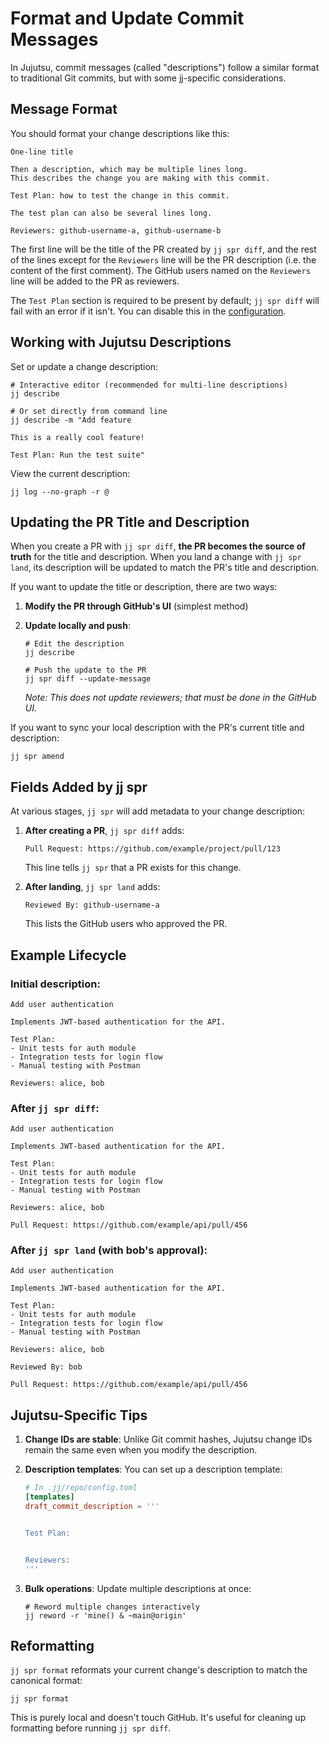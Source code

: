 # Format and Update Commit Messages

In Jujutsu, commit messages (called "descriptions") follow a similar format to traditional Git commits, but with some jj-specific considerations.

## Message Format

You should format your change descriptions like this:

```
One-line title

Then a description, which may be multiple lines long.
This describes the change you are making with this commit.

Test Plan: how to test the change in this commit.

The test plan can also be several lines long.

Reviewers: github-username-a, github-username-b
```

The first line will be the title of the PR created by `jj spr diff`, and the rest of the lines except for the `Reviewers` line will be the PR description (i.e. the content of the first comment). The GitHub users named on the `Reviewers` line will be added to the PR as reviewers.

The `Test Plan` section is required to be present by default; `jj spr diff` will fail with an error if it isn't. You can disable this in the [configuration](../reference/configuration.md).

## Working with Jujutsu Descriptions

Set or update a change description:
```shell
# Interactive editor (recommended for multi-line descriptions)
jj describe

# Or set directly from command line
jj describe -m "Add feature

This is a really cool feature!

Test Plan: Run the test suite"
```

View the current description:
```shell
jj log --no-graph -r @
```

## Updating the PR Title and Description

When you create a PR with `jj spr diff`, **the PR becomes the source of truth** for the title and description. When you land a change with `jj spr land`, its description will be updated to match the PR's title and description.

If you want to update the title or description, there are two ways:

1. **Modify the PR through GitHub's UI** (simplest method)

2. **Update locally and push**:
   ```shell
   # Edit the description
   jj describe
   
   # Push the update to the PR
   jj spr diff --update-message
   ```
   
   _Note: This does not update reviewers; that must be done in the GitHub UI._

If you want to sync your local description with the PR's current title and description:
```shell
jj spr amend
```

## Fields Added by jj spr

At various stages, `jj spr` will add metadata to your change description:

1. **After creating a PR**, `jj spr diff` adds:
   ```
   Pull Request: https://github.com/example/project/pull/123
   ```
   This line tells `jj spr` that a PR exists for this change.

2. **After landing**, `jj spr land` adds:
   ```
   Reviewed By: github-username-a
   ```
   This lists the GitHub users who approved the PR.

## Example Lifecycle

### Initial description:
```
Add user authentication

Implements JWT-based authentication for the API.

Test Plan:
- Unit tests for auth module
- Integration tests for login flow
- Manual testing with Postman

Reviewers: alice, bob
```

### After `jj spr diff`:
```
Add user authentication

Implements JWT-based authentication for the API.

Test Plan:
- Unit tests for auth module  
- Integration tests for login flow
- Manual testing with Postman

Reviewers: alice, bob

Pull Request: https://github.com/example/api/pull/456
```

### After `jj spr land` (with bob's approval):
```
Add user authentication

Implements JWT-based authentication for the API.

Test Plan:
- Unit tests for auth module
- Integration tests for login flow  
- Manual testing with Postman

Reviewers: alice, bob

Reviewed By: bob

Pull Request: https://github.com/example/api/pull/456
```

## Jujutsu-Specific Tips

1. **Change IDs are stable**: Unlike Git commit hashes, Jujutsu change IDs remain the same even when you modify the description.

2. **Description templates**: You can set up a description template:
   ```toml
   # In .jj/repo/config.toml
   [templates]
   draft_commit_description = '''
   

   Test Plan:
   

   Reviewers:
   '''
   ```

3. **Bulk operations**: Update multiple descriptions at once:
   ```shell
   # Reword multiple changes interactively
   jj reword -r 'mine() & ~main@origin'
   ```

## Reformatting

`jj spr format` reformats your current change's description to match the canonical format:

```shell
jj spr format
```

This is purely local and doesn't touch GitHub. It's useful for cleaning up formatting before running `jj spr diff`.